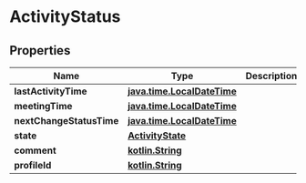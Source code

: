 # ActivityStatus

## Properties
Name | Type | Description | Notes
------------ | ------------- | ------------- | -------------
**lastActivityTime** | [**java.time.LocalDateTime**](java.time.LocalDateTime.md) |  |  [optional]
**meetingTime** | [**java.time.LocalDateTime**](java.time.LocalDateTime.md) |  |  [optional]
**nextChangeStatusTime** | [**java.time.LocalDateTime**](java.time.LocalDateTime.md) |  |  [optional]
**state** | [**ActivityState**](ActivityState.md) |  |  [optional]
**comment** | [**kotlin.String**](.md) |  |  [optional]
**profileId** | [**kotlin.String**](.md) |  |  [optional]

